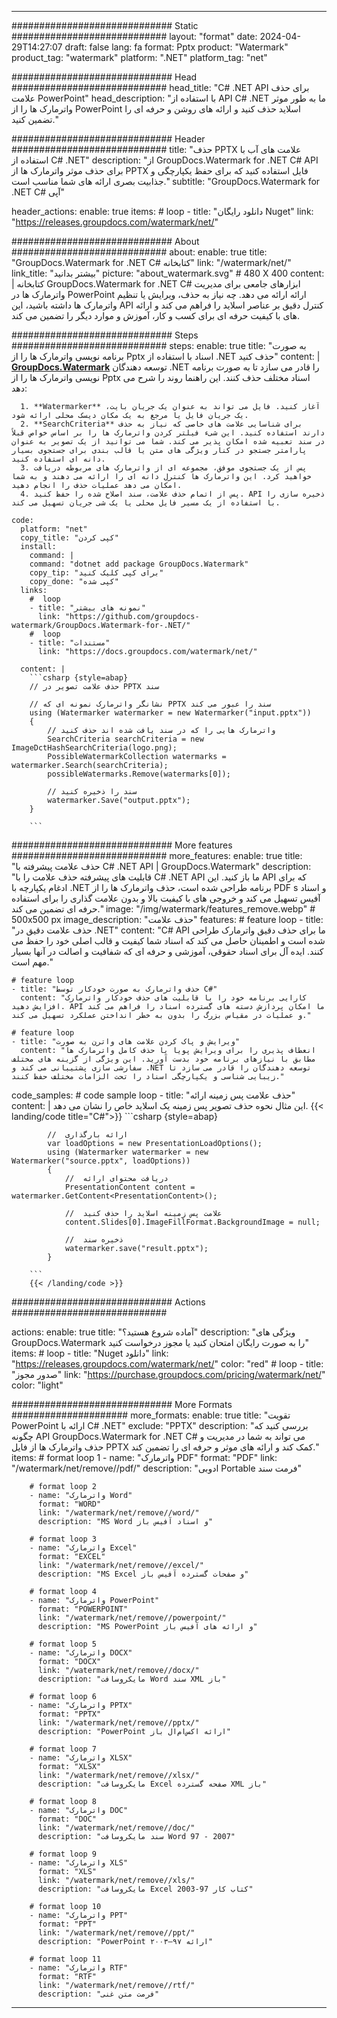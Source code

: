 
---
############################# Static ############################
layout: "format"
date:  2024-04-29T14:27:07
draft: false
lang: fa
format: Pptx
product: "Watermark"
product_tag: "watermark"
platform: ".NET"
platform_tag: "net"

############################# Head ############################
head_title: "C# .NET API برای حذف علامت PowerPoint"
head_description: "با استفاده از API C# .NET ما به طور موثر واترمارک ها را از PowerPoint اسلاید حذف کنید و ارائه های روشن و حرفه ای را تضمین کنید."

############################# Header ############################
title: "حذف PPTX علامت های آب با استفاده از C# .NET" 
description: "از GroupDocs.Watermark for .NET C# API برای حذف موثر واترمارک ها از PPTX فایل استفاده کنید که برای حفظ یکپارچگی و جذابیت بصری ارائه های شما مناسب است."
subtitle: "GroupDocs.Watermark for .NET C# آپی" 

header_actions:
  enable: true
  items:
    #  loop
    - title: "دانلود رایگان Nuget"
      link: "https://releases.groupdocs.com/watermark/net/"
      
############################# About ############################
about:
    enable: true
    title: "GroupDocs.Watermark for .NET C# کتابخانه"
    link: "/watermark/net/"
    link_title: "بیشتر بدانید"
    picture: "about_watermark.svg" # 480 X 400
    content: |
       کتابخانه GroupDocs.Watermark for .NET C# ابزارهای جامعی برای مدیریت واترمارک ها در PowerPoint ارائه ارائه می دهد. چه نیاز به حذف، ویرایش یا تنظیم واترمارک ها داشته باشید، این API کنترل دقیق بر عناصر اسلاید را فراهم می کند و ارائه های با کیفیت حرفه ای برای کسب و کار، آموزش و موارد دیگر را تضمین می کند.

############################# Steps ############################
steps:
    enable: true
    title: "به صورت برنامه نویسی واترمارک ها را از Pptx اسناد با استفاده از .NET حذف کنید"
    content: |
      **[GroupDocs.Watermark](https://products.groupdocs.com/watermark/net/)** توسعه دهندگان .NET را قادر می سازد تا به صورت برنامه نویسی واترمارک ها را از Pptx اسناد مختلف حذف کنند. این راهنما روند را شرح می دهد:
      
      1. **Watermarker** آغاز کنید. فایل می تواند به عنوان یک جریان بایت، یک جریان فایل یا مرجع به یک مکان دیسک محلی ارائه شود.
      2. **SearchCriteria** برای شناسایی علامت های خاصی که نیاز به حذف دارند استفاده کنید. این شیء فیلتر کردن واترمارک ها را بر اساس خواص قبلاً در سند تعبیه شده امکان پذیر می کند. شما می توانید از یک تصویر به عنوان پارامتر جستجو در کنار ویژگی های متن یا قالب بندی برای جستجوی بسیار دانه ای استفاده کنید.
      3. پس از یک جستجوی موفق، مجموعه ای از واترمارک های مربوطه دریافت خواهید کرد. این واترمارک ها کنترل دانه ای را ارائه می دهند و به شما امکان می دهد عملیات حذف را انجام دهید.
      4. پس از اتمام حذف علامت، سند اصلاح شده را حفظ کنید. API ذخیره سازی را با استفاده از یک مسیر فایل محلی یا یک شی جریان تسهیل می کند.
   
    code:
      platform: "net"
      copy_title: "کپی کردن"
      install:
        command: |
        command: "dotnet add package GroupDocs.Watermark"
        copy_tip: "برای کپی کلیک کنید"
        copy_done: "کپی شده"
      links:
        #  loop
        - title: "نمونه های بیشتر"
          link: "https://github.com/groupdocs-watermark/GroupDocs.Watermark-for-.NET/"
        #  loop
        - title: "مستندات"
          link: "https://docs.groupdocs.com/watermark/net/"
          
      content: |
        ```csharp {style=abap}
        // حذف علامت تصویر در PPTX سند

        // نشانگر واترمارک نمونه ای که PPTX سند را عبور می کند
        using (Watermarker watermarker = new Watermarker("input.pptx"))
        {
            // واترمارک هایی را که در سند یافت شده اند حذف کنید
            SearchCriteria searchCriteria = new ImageDctHashSearchCriteria(logo.png);
            PossibleWatermarkCollection watermarks = watermarker.Search(searchCriteria);
            possibleWatermarks.Remove(watermarks[0]);

            // سند را ذخیره کنید
            watermarker.Save("output.pptx");
        }
        
        ```  

############################# More features ############################
more_features:
  enable: true
  title: "حذف علامت پیشرفته با C# .NET API | GroupDocs.Watermark"
  description: "قابلیت های پیشرفته حذف علامت را با C# .NET API ما باز کنید. این API که برای ادغام یکپارچه با .NET برنامه طراحی شده است، حذف واترمارک ها را از PDF s و اسناد آفیس تسهیل می کند و خروجی های با کیفیت بالا و بدون علامت گذاری را برای استفاده حرفه ای تضمین می کند."
  image: "/img/watermark/features_remove.webp" # 500x500 px
  image_description: "حذف علامت"
  features:
    # feature loop
    - title: "حذف علامت دقیق در .NET"
      content: "C# API ما برای حذف دقیق واترمارک طراحی شده است و اطمینان حاصل می کند که اسناد شما کیفیت و قالب اصلی خود را حفظ می کنند. ایده آل برای اسناد حقوقی، آموزشی و حرفه ای که شفافیت و اصالت در آنها بسیار مهم است."

    # feature loop
    - title: "حذف واترمارک به صورت خودکار توسط C#"
      content: "کارایی برنامه خود را با قابلیت های حذف خودکار واترمارک افزایش دهید. API ما امکان پردازش دسته های گسترده اسناد را فراهم می کند و عملیات در مقیاس بزرگ را بدون به خطر انداختن عملکرد تسهیل می کند."

    # feature loop
    - title: "ویرایش و پاک کردن علامت های واترن به صورت"
      content: "انعطاف پذیری را برای ویرایش پویا یا حذف کامل واترمارک ها مطابق با نیازهای برنامه خود بدست آورید. این ویژگی از گزینه های مختلف سفارشی سازی پشتیبانی می کند و .NET توسعه دهندگان را قادر می سازد تا زیبایی شناسی و یکپارچگی اسناد را تحت الزامات مختلف حفظ کنند."
      
  code_samples:
    # code sample loop
    - title: "حذف علامت پس زمینه ارائه"
      content: |
        این مثال نحوه حذف تصویر پس زمینه یک اسلاید خاص را نشان می دهد.
        {{< landing/code title="C#">}}
        ```csharp {style=abap}
        
            //  ارائه بارگذاری
            var loadOptions = new PresentationLoadOptions();
            using (Watermarker watermarker = new Watermarker("source.pptx", loadOptions))
            {
                //  دریافت محتوای ارائه
                PresentationContent content = watermarker.GetContent<PresentationContent>();

                //  علامت پس زمینه اسلاید را حذف کنید
                content.Slides[0].ImageFillFormat.BackgroundImage = null;

                //  ذخیره سند
                watermarker.save("result.pptx");
            }

        ```
        {{< /landing/code >}}


############################# Actions ############################

actions:
  enable: true
  title: "آماده شروع هستید؟"
  description: "ویژگی های GroupDocs.Watermark را به صورت رایگان امتحان کنید یا مجوز درخواست کنید"
  items:
    #  loop
    - title: "Nuget دانلود"
      link: "https://releases.groupdocs.com/watermark/net/"
      color: "red"
        #  loop
    - title: "صدور مجوز"
      link: "https://purchase.groupdocs.com/pricing/watermark/net/"
      color: "light"


############################# More Formats #####################
more_formats:
    enable: true
    title: "تقویت PowerPoint ارائه با C# .NET"
    exclude: "PPTX"
    description: "بررسی کنید که چگونه API GroupDocs.Watermark for .NET C# می تواند به شما در مدیریت و حذف واترمارک ها از فایل PPTX کمک کند و ارائه های موثر و حرفه ای را تضمین کند."
    items: 
        # format loop 1
        - name: "واترمارک PDF"
          format: "PDF"
          link: "/watermark/net/remove//pdf/"
          description: "ادوبی Portable فرمت سند"

        # format loop 2
        - name: "واترمارک Word"
          format: "WORD"
          link: "/watermark/net/remove//word/"
          description: "MS Word و اسناد آفیس باز"
          
        # format loop 3
        - name: "واترمارک Excel"
          format: "EXCEL"
          link: "/watermark/net/remove//excel/"
          description: "MS Excel و صفحات گسترده آفیس باز"

        # format loop 4
        - name: "واترمارک PowerPoint"
          format: "POWERPOINT"
          link: "/watermark/net/remove//powerpoint/"
          description: "MS PowerPoint و ارائه های آفیس باز"

        # format loop 5
        - name: "واترمارک DOCX"
          format: "DOCX"
          link: "/watermark/net/remove//docx/"
          description: "مایکروسافت Word سند XML باز"
          
        # format loop 6
        - name: "واترمارک PPTX"
          format: "PPTX"
          link: "/watermark/net/remove//pptx/"
          description: "PowerPoint ارائه اکس‌ام‌ال باز"
          
        # format loop 7
        - name: "واترمارک XLSX"
          format: "XLSX"
          link: "/watermark/net/remove//xlsx/"
          description: "مایکروسافت Excel صفحه گسترده XML باز"

        # format loop 8
        - name: "واترمارک DOC"
          format: "DOC"
          link: "/watermark/net/remove//doc/"
          description: "سند مایکروسافت Word 97 - 2007"

        # format loop 9
        - name: "واترمارک XLS"
          format: "XLS"
          link: "/watermark/net/remove//xls/"
          description: "مایکروسافت Excel کتاب کار 97-2003"

        # format loop 10
        - name: "واترمارک PPT"
          format: "PPT"
          link: "/watermark/net/remove//ppt/"
          description: "PowerPoint ارائه ۹۷—۲۰۰۳"

        # format loop 11
        - name: "واترمارک RTF"
          format: "RTF"
          link: "/watermark/net/remove//rtf/"
          description: "فرمت متن غنی"

---